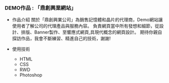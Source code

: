 ### DEMO作品 : 「鼎創興業網站」

- 作品介紹
關於「鼎創興業公司」為銷售記憶體和晶片的代理商，Demo網站讓使用者了解公司的代理產品與服務內容。
負責網頁當中所有發想和細節，從設計、排版、Banner製作、至響應式網頁,具現代概念的網頁設計。
期待你親自探訪作品，我會不斷練習、精進自己的技術，謝謝!

- 使用技術
  - HTML
  - CSS
  - RWD
  - Photoshop

